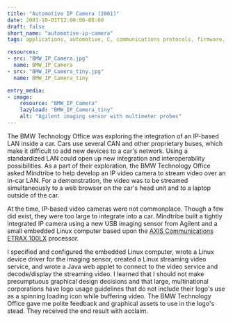 ```yaml
---
title: "Automotive IP Camera (2001)"
date: 2001-10-01T12:00:00-08:00
draft: false
short_name: "automotive-ip-camera"
tags: applications, automotive, C, communications protocols, firmware, Java, Linux, networks, sensors, USB, video

resources:
- src: "BMW_IP_Camera.jpg"
  name: BMW_IP_Camera
- src: "BMW_IP_Camera_tiny.jpg"
  name: BMW_IP_Camera_tiny

entry_media:
- image:
    resource: "BMW_IP_Camera"
    lazyload: "BMW_IP_Camera_tiny"
    alt: "Agilent imaging sensor with multimeter probes"
---
```

The BMW Technology Office was exploring the integration of an IP-based LAN inside a car. Cars use
several CAN and other proprietary buses, which make it difficult to add new devices to a car's
network. Using a standardized LAN could open up new integration and interoperability possibilities.
As a part of their exploration, the BMW Technology Office asked Mindtribe to help develop an IP
video camera to stream video over an in-car LAN. For a demonstration, the video was to be streamed
simultaneously to a web browser on the car's head unit and to a laptop outside of the car.

At the time, IP-based video cameras were not commonplace. Though a few did exist, they were too large
to integrate into a car. Mindtribe built a tightly integrated IP camera using a new USB imaging
sensor from Agilent and a small embedded Linux computer based upon the [AXIS Communications
ETRAX 100LX](http://developer.axis.com/old/products/etrax100lx/) processor.

I specified and configured the embedded Linux computer, wrote a Linux device driver for the imaging
sensor, created a Linux streaming video service, and wrote a Java web applet to connect to the video
service and decode/display the streaming video. I learned that I should not make presumptuous
graphical design decisions and that large, multinational corporations have logo usage guidelines
that do not include their logo's use as a spinning loading icon while buffering video. The BMW
Technology Office gave me polite feedback and graphical assets to use in the logo's stead. They
received the end result with acclaim.
